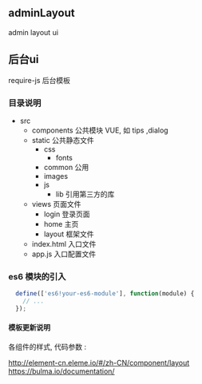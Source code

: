 ## adminLayout
admin layout ui 

## 后台ui
require-js 后台模板


### 目录说明

- src
  - components   公共模块 VUE, 如 tips ,dialog
  - static       公共静态文件
    - css
       - fonts
    - common   公用
    - images
    - js
        - lib     引用第三方的库
  - views         页面文件
    - login       登录页面
    - home        主页
    - layout     框架文件
  - index.html 入口文件
  - app.js     入口配置文件

### es6 模块的引入

```javascript
  define(['es6!your-es6-module'], function(module) {
    // ...
  });
```

#### 模板更新说明 

各组件的样式, 代码参数  :
 
http://element-cn.eleme.io/#/zh-CN/component/layout
https://bulma.io/documentation/
